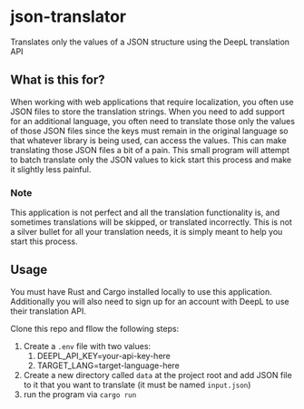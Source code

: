 # json-translator
Translates only the values of a JSON structure using the DeepL translation API

## What is this for?
When working with web applications that require localization, you often use JSON files to store the translation strings. 
When you need to add support for an additional language, you often need to translate those only the values of those JSON 
files since the keys must remain in the original language so that whatever library is being used, can access the values.
This can make translating those JSON files a bit of a pain. This small program will attempt to batch translate only the
JSON values to kick start this process and make it slightly less painful.

### Note
This application is not perfect and all the translation functionality is, and sometimes translations will be skipped, or translated incorrectly.
This is not a silver bullet for all your translation needs, it is simply meant to help you start this process.

## Usage
You must have Rust and Cargo installed locally to use this application. Additionally you will also need to sign up for an
account with DeepL to use their translation API.

Clone this repo and fllow the following steps:

1. Create a `.env` file with two values:
     1. DEEPL_API_KEY=your-api-key-here
     2. TARGET_LANG=target-language-here
2. Create a new directory called `data` at the project root and add JSON file to it that you want to translate (it must be named `input.json`)
3. run the program via `cargo run`

